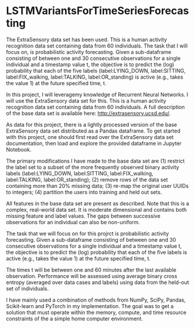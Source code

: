 # LSTMVariantsForTimeSeriesForecasting
The ExtraSensory data set has been used. This is a human activity recognition data set containing data from 60 individuals. The task that I will focus on, is probabilistic activity forecasting. Given a sub-dataframe consisting of between one and 30 consecutive observations for a single individual and a timestamp value t, the objective is to predict the (log) probability that each of the five labels (label:LYING_DOWN, label:SITTING, label:FIX_walking, label:TALKING, label:OR_standing) is active (e.g., takes the value 1) at the future specified time, t.

In this project, I will leveragemy knowledge of Recurrent Neural Networks. I will use the ExtraSensory data set for this. This is a human activity recognition data set containing data from 60 individuals. A full description of the base data set is available here: http://extrasensory.ucsd.edu/. 

As data for this project, there is a lightly processed version of the base ExtraSensory data set distributed as a Pandas dataframe. To get started with this project, one should first read over the ExtraSensory data set documentation, then load and explore the provided dataframe in Jupyter Notebook.

The primary modifications I have made to the base data set are 
(1) restrict the label set to a subset of the more frequently observed binary activity labels (label:LYING_DOWN, label:SITTING, label:FIX_walking, label:TALKING, label:OR_standing); 
(2) remove rows of the data set containing more than 20% missing data; 
(3) re-map the original user UUIDs to integers; 
(4) partition the users into training and held out sets.

All features in the base data set are present as described. Note that this is a complex, real-world data set. It is moderate dimensional and contains both missing feature and label values. The gaps between successive observations for an individual can also be non-uniform.

The task that we will focus on for this projrct is probabilistic activity forecasting. Given a sub-dataframe consisting of between one and 30 consecutive observations for a single individual and a timestamp value t, the objective is to predict the (log) probability that each of the five labels is active (e.g., takes the value 1) at the future specified time, t. 

The times t will be between one and 60 minutes after the last available observation. Performance will be assessed using average binary cross entropy (averaged over data cases and labels) using data from the held-out set of individuals.

I have mainly used a combination of methods from NumPy, SciPy, Pandas, Scikit-learn and PyTorch in my implementation. The goal was to get a  solution that must operate within the memory, compute, and time resource constraints of the a simple home computer environment.

